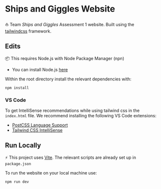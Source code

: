 # Ships and Giggles Website

⛵ Team _Ships and Giggles_ Assessment 1 website. Built using the [tailwindcss](https://tailwindcss.com/) framework.

## Edits

📦 This requires Node.js with Node Package Manager (npn)

- You can install Node.js [here](https://nodejs.org/en/download/)

Within the root directory install the relevant dependencies with:

```
npm install
```

### VS Code

To get IntelliSense recommendations while using tailwind css in the `index.html` file.
We recommend installing the following VS Code extensions:

- [PostCSS Language Support](https://marketplace.visualstudio.com/items?itemName=csstools.postcss)
- [Tailwind CSS IntelliSense](https://marketplace.visualstudio.com/items?itemName=bradlc.vscode-tailwindcss)

## Run Locally

⚡️ This project uses [Vite](https://vitejs.dev/). The relevant scripts are already set up in `package.json`

To run the website on your local machine use:

```
npm run dev
```
